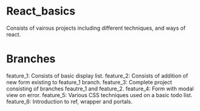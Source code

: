 # React_basics
 Consists of vairous projects including different techniques, and ways of react. 


# Branches

 feature_1: Consists of basic display list.
 feature_2: Consists of addition of new form existing to feature_1 branch.
 feature_3: Complete project consisting of branches feautre_1 and feature_2.
 feature_4: Form with modal view on error. 
 feature_5: Various CSS techniques used on a basic todo list.
 feature_6: Introduction to ref, wrapper and portals.
